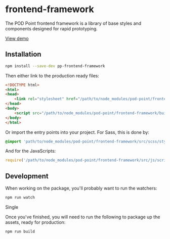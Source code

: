 # frontend-framework

The POD Point frontend framework is a library of base styles and components designed for rapid prototyping.

[View demo](https://pod-point.github.io/frontend-framework)

## Installation

```bash
npm install --save-dev pp-frontend-framework
```

Then either link to the production ready files:

```html
<!DOCTYPE html>
<html>
<head>
    <link rel="stylesheet" href="/path/to/node_modules/pod-point/frontend-framework/build/css/style.min.css">
</head>
<body>
    <script src="/path/to/node_modules/pod-point/frontend-framework/build/js/script.min.js"></script>
</body>
</html>
```

Or import the entry points into your project. For Sass, this is done by:

```sass
@import 'path/to/node_modules/pod-point/frontend-framework/src/scss/style.scss';
```

And for the JavaScripts:

```js
require('/path/to/node_modules/pod-point/frontend-framework/src/js/script.js');
```

## Development

When working on the package, you'll probably want to run the watchers:

```bash
npm run watch
```

Single 

Once you've finished, you will need to run the following to package up the assets, ready for production:

```bash
npm run build
```
